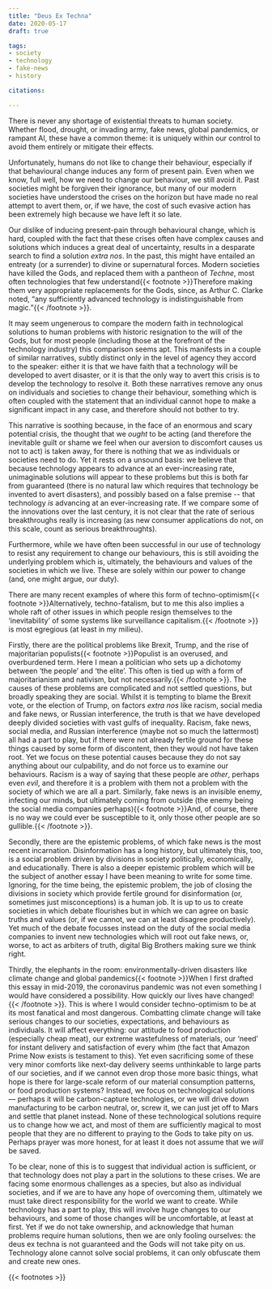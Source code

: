 ```yaml
---
title: "Deus Ex Techna"
date: 2020-05-17
draft: true

tags:
- society
- technology
- fake-news
- history

citations:

---
```


There is never any shortage of existential threats to human society.
Whether flood, drought, or invading army, fake news, global pandemics,
or rampant AI, these have a common theme: it is uniquely within our
control to avoid them entirely or mitigate their effects.

Unfortunately, humans do not like to change their behaviour, especially
if that behavioural change induces any form of present pain. Even when
we know, full well, how we need to change our behaviour, we still avoid
it. Past societies might be forgiven their ignorance, but many of our
modern societies have understood the crises on the horizon but have made
no real attempt to avert them, or, if we have, the cost of such evasive
action has been extremely high because we have left it so late.

Our dislike of inducing present-pain through behavioural change, which
is hard, coupled with the fact that these crises often have complex
causes and solutions which induces a great deal of uncertainty,
results in a desparate search to find a solution _extra nos_. In
the past, this might have entailed an entreaty (or a surrender) to
divine or supernatural forces. Modern societies have killed the
Gods, and replaced them with a pantheon of _Techne_, most often
technologies that few understand{{< footnote >}}Therefore making them
very appropriate replacements for the Gods, since, as Arthur C. Clarke
noted, &ldquo;any sufficiently advanced technology is indistinguishable
from magic.&rdquo;{{< /footnote >}}.

It may seem ungenerous to compare the modern faith in technological
solutions to human problems with historic resignation to the will of
the Gods, but for most people (including those at the forefront of
the technology industry) this comparison seems apt. This manifests in
a couple of similar narratives, subtly distinct only in the level of
agency they accord to the speaker: either it is that we have faith that
a technology will be developed to avert disaster, or it is that the
only way to avert this crisis is to develop the technology to resolve
it. Both these narratives remove any onus on individuals and societies
to change their behaviour, something which is often coupled with the
statement that an individual cannot hope to make a significant impact in
any case, and therefore should not bother to try.

This narrative is soothing because, in the face of an enormous and
scary potential crisis, the thought that we _ought_ to be acting (and
therefore the inevitable guilt or shame we feel when our aversion to
discomfort causes us not to act) is taken away, for there is nothing
that we as individuals or societies need to do. Yet it rests on a
unsound basis: we believe that because technology appears to advance at
an ever-increasing rate, unimaginable solutions will appear to these
problems but this is both far from guaranteed (there is no natural law
which requires that technology be invented to avert disasters), and
possibly based on a false premise -- that technology _is_ advancing at
an ever-increasing rate. If we compare some of the innovations over the
last century, it is not clear that the rate of serious breakthroughs
really is increasing (as new consumer applications do not, on this
scale, count as serious breakthroughts).

Furthermore, while we have often been successful in our use of
technology to resist any requirement to change our behaviours, this
is still avoiding the underlying problem which is, ultimately, the
behaviours and values of the societies in which we live. These are
solely within our power to change (and, one might argue, our duty).

There are many recent examples of where this form of techno-optimism{{<
footnote >}}Alternatively, techno-fatalism, but to me this also
implies a whole raft of other issues in which people resign themselves
to the &lsquo;inevitability&rsquo; of some systems like surveillance
capitalism.{{< /footnote >}} is most egregious (at least in my milieu).

Firstly, there are the political problems like Brexit, Trump, and the
rise of majoritarian populists{{< footnote >}}Populist is an overused,
and overburdened term. Here I mean a politician who sets up a dichotomy
between &lsquo;the people&rsquo; and &lsquo;the elite&rsquo;. This
often is tied up with a form of majoritarianism and nativism, but
not necessarily.{{< /footnote >}}. The causes of these problems are
complicated and not settled questions, but broadly speaking they are
social. Whilst it is tempting to blame the Brexit vote, or the election
of Trump, on factors _extra nos_ like racism, social media and fake
news, or Russian interference, the truth is that we have developed
deeply divided societies with vast gulfs of inequality. Racism, fake
news, social media, and Russian interference (maybe not so much the
lattermost) all had a part to play, but if there were not already
fertile ground for these things caused by some form of discontent,
then they would not have taken root. Yet we focus on these potential
causes because they do not say anything about our culpability, and
do not force us to examine our behaviours. Racism is a way of saying
that these people are _other_, perhaps even _evil_, and therefore it
is a problem with them not a problem with the society of which we are
all a part. Similarly, fake news is an invisible enemy, infecting our
minds, but ultimately coming from outside (the enemy being the social
media companies perhaps){{< footnote >}}And, of course, there is no way
we could ever be susceptible to it, only those other people are so
gullible.{{< /footnote >}}.

Secondly, there are the epistemic problems, of which fake news is
the most recent incarnation. Disinformation has a long history, but
ultimately this, too, is a social problem driven by divisions in society
politically, economically, and educationally. There is also a deeper
epistemic problem which will be the subject of another essay I have
been meaning to write for some time. Ignoring, for the time being,
the epistemic problem, the job of closing the divisions in society
which provide fertile ground for disinformation (or, sometimes just
misconceptions) is a human job. It is up to us to create societies in
which debate flourishes but in which we can agree on basic truths and
values (or, if we cannot, we can at least disagree productively). Yet
much of the debate focusses instead on the duty of the social media
companies to invent new technologies which will root out fake news, or,
worse, to act as arbiters of truth, digital Big Brothers making sure we
think right.

Thirdly, the elephants in the room: environmentally-driven disasters
like climate change and global pandemics{{< footnote >}}When I first
drafted this essay in mid-2019, the coronavirus pandemic was not even
something I would have considered a possibility. How quickly our
lives have changed!{{< /footnote >}}. This is where I would consider
techno-optimism to be at its most fanatical and most dangerous.
Combatting climate change will take serious changes to our societies,
expectations, and behaviours as individuals. It will affect everything:
our attitude to food production (especially cheap meat), our extreme
wastefulness of materials, our &lsquo;need&rsquo; for instant delivery
and satisfaction of every whim (the fact that Amazon Prime Now exists
is testament to this). Yet even sacrificing some of these very minor
comforts like next-day delivery seems unthinkable to large parts of
our societies, and if we cannot even drop those more basic things,
what hope is there for large-scale reform of our material consumption
patterns, or food production systems? Instead, we focus on technological
solutions &mdash; perhaps it will be carbon-capture technologies, or we
will drive down manufacturing to be carbon neutral, or, screw it, we
can just jet off to Mars and settle that planet instead. None of these
technological solutions require us to change how we act, and most of
them are sufficiently magical to most people that they are no different
to praying to the Gods to take pity on us. Perhaps prayer was more
honest, for at least it does not assume that we _will_ be saved.

To be clear, none of this is to suggest that individual action is
sufficient, or that technology does not play a part in the solutions
to these crises. We are facing some enormous challenges as a species,
but also as individual societies, and if we are to have any hope of
overcoming them, ultimately we must take direct responsibility for the
world we want to create. While technology has a part to play, this will
involve huge changes to our behaviours, and some of those changes will
be uncomfortable, at least at first. Yet if we do not take ownership,
and acknowledge that human problems require human solutions, then we
are only fooling ourselves: the deus ex techna is not guaranteed and
the Gods will not take pity on us. Technology alone cannot solve social
problems, it can only obfuscate them and create new ones.

{{< footnotes >}}
